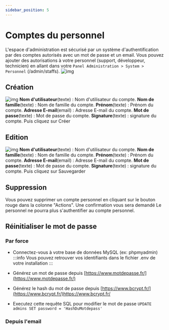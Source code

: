 ```yaml
---
sidebar_position: 5
---
```


# Comptes du personnel 

L'espace d'administration est sécurisé par un système d'authentification par des comptes autorisés avec un mot de passe et un email. Vous pouvez ajouter des autorisations à votre personnel (support, développeur, technicien) en allant dans votre `Panel Administration > System > Personnel` (/admin/staffs).
![img](https://media.discordapp.net/attachments/926274245225504779/1001985181755912294/unknown.png?width=1200&height=199)
## Création
![img](https://media.discordapp.net/attachments/926274245225504779/1002000696670945300/unknown.png?width=1200&height=380)
**Nom d'utilisateur**(texte) : Nom d'utilisateur du compte.
**Nom de famille**(texte) : Nom de famille du compte.
**Prénom**(texte) : Prénom du compte.
**Adresse E-mail**(email) : Adresse E-mail du compte.
**Mot de passe**(texte) : Mot de passe du compte.
**Signature**(texte) : signature du compte.
Puis cliquez sur Créer
## Edition
![img](https://media.discordapp.net/attachments/926274245225504779/1002002716031197344/unknown.png?width=1200&height=344)
**Nom d'utilisateur**(texte) : Nom d'utilisateur du compte.
**Nom de famille**(texte) : Nom de famille du compte.
**Prénom**(texte) : Prénom du compte.
**Adresse E-mail**(email) : Adresse E-mail du compte.
**Mot de passe**(texte) : Mot de passe du compte.
**Signature**(texte) : signature du compte.
Puis cliquez sur Sauvegarder
## Suppression
Vous pouvez supprimer un compte personnel en cliquant sur le bouton rouge dans la colonne "Actions". Une confirmation vous sera demandé
Le personnel ne pourra plus s'authentifier au compte personnel.

## Réinitialiser le mot de passe
### Par force
- Connectez-vous à votre base de données MySQL (ex: phpmyadmin)
:::info
Vous pouvez retrouver vos identifiants dans le fichier .env de votre installation
:::
- Générez un mot de passe depuis [https://www.motdepasse.fr/](https://www.motdepasse.fr/)

- Générez le hash du mot de passe depuis [https://www.bcrypt.fr/](https://www.bcrypt.fr/)https://www.bcrypt.fr/
- Executez cette requête SQL pour modifier le mot de passe `UPDATE admins SET password = 'HashDuMotdepass'`
### Depuis l'email
